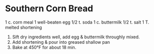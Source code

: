 Southern Corn Bread
===================

1 c. corn meal
1 well-beaten egg
1/2 t. soda
1 c. buttermilk
1/2 t. salt
1 T. melted shortening

1. Sift dry ingredients well, add egg & buttermilk throughly mixed.
2. Add shortening & pour into greased shallow pan
3. Bake at 450°F for about 18 min.